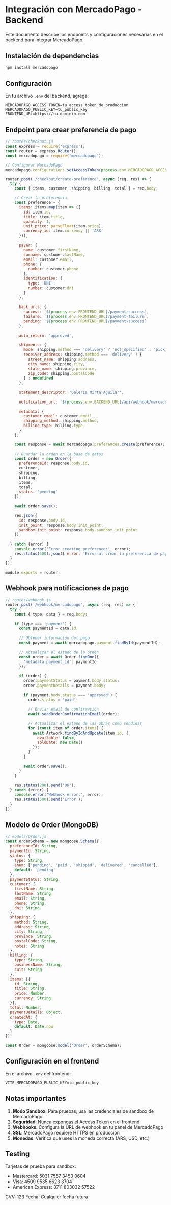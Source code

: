 # Integración con MercadoPago - Backend

Este documento describe los endpoints y configuraciones necesarias en el backend para integrar MercadoPago.

## Instalación de dependencias

```bash
npm install mercadopago
```

## Configuración

En tu archivo `.env` del backend, agrega:

```env
MERCADOPAGO_ACCESS_TOKEN=tu_access_token_de_produccion
MERCADOPAGO_PUBLIC_KEY=tu_public_key
FRONTEND_URL=https://tu-dominio.com
```

## Endpoint para crear preferencia de pago

```javascript
// routes/checkout.js
const express = require('express');
const router = express.Router();
const mercadopago = require('mercadopago');

// Configurar MercadoPago
mercadopago.configurations.setAccessToken(process.env.MERCADOPAGO_ACCESS_TOKEN);

router.post('/checkout/create-preference', async (req, res) => {
  try {
    const { items, customer, shipping, billing, total } = req.body;

    // Crear la preferencia
    const preference = {
      items: items.map(item => ({
        id: item.id,
        title: item.title,
        quantity: 1,
        unit_price: parseFloat(item.price),
        currency_id: item.currency || 'ARS'
      })),
      
      payer: {
        name: customer.firstName,
        surname: customer.lastName,
        email: customer.email,
        phone: {
          number: customer.phone
        },
        identification: {
          type: 'DNI',
          number: customer.dni
        }
      },
      
      back_urls: {
        success: `${process.env.FRONTEND_URL}/payment-success`,
        failure: `${process.env.FRONTEND_URL}/payment-failure`,
        pending: `${process.env.FRONTEND_URL}/payment-success`
      },
      
      auto_return: 'approved',
      
      shipments: {
        mode: shipping.method === 'delivery' ? 'not_specified' : 'pick_up',
        receiver_address: shipping.method === 'delivery' ? {
          street_name: shipping.address,
          city_name: shipping.city,
          state_name: shipping.province,
          zip_code: shipping.postalCode
        } : undefined
      },
      
      statement_descriptor: 'Galería Mirta Aguilar',
      
      notification_url: `${process.env.BACKEND_URL}/api/webhook/mercadopago`,
      
      metadata: {
        customer_email: customer.email,
        shipping_method: shipping.method,
        billing_type: billing.type
      }
    };

    const response = await mercadopago.preferences.create(preference);
    
    // Guardar la orden en la base de datos
    const order = new Order({
      preferenceId: response.body.id,
      customer,
      shipping,
      billing,
      items,
      total,
      status: 'pending'
    });
    
    await order.save();
    
    res.json({
      id: response.body.id,
      init_point: response.body.init_point,
      sandbox_init_point: response.body.sandbox_init_point
    });
    
  } catch (error) {
    console.error('Error creating preference:', error);
    res.status(500).json({ error: 'Error al crear la preferencia de pago' });
  }
});

module.exports = router;
```

## Webhook para notificaciones de pago

```javascript
// routes/webhook.js
router.post('/webhook/mercadopago', async (req, res) => {
  try {
    const { type, data } = req.body;
    
    if (type === 'payment') {
      const paymentId = data.id;
      
      // Obtener información del pago
      const payment = await mercadopago.payment.findById(paymentId);
      
      // Actualizar el estado de la orden
      const order = await Order.findOne({ 
        'metadata.payment_id': paymentId 
      });
      
      if (order) {
        order.paymentStatus = payment.body.status;
        order.paymentDetails = payment.body;
        
        if (payment.body.status === 'approved') {
          order.status = 'paid';
          
          // Enviar email de confirmación
          await sendOrderConfirmationEmail(order);
          
          // Actualizar el estado de las obras como vendidas
          for (const item of order.items) {
            await Artwork.findByIdAndUpdate(item.id, {
              available: false,
              soldDate: new Date()
            });
          }
        }
        
        await order.save();
      }
    }
    
    res.status(200).send('OK');
  } catch (error) {
    console.error('Webhook error:', error);
    res.status(500).send('Error');
  }
});
```

## Modelo de Order (MongoDB)

```javascript
// models/Order.js
const orderSchema = new mongoose.Schema({
  preferenceId: String,
  paymentId: String,
  status: {
    type: String,
    enum: ['pending', 'paid', 'shipped', 'delivered', 'cancelled'],
    default: 'pending'
  },
  paymentStatus: String,
  customer: {
    firstName: String,
    lastName: String,
    email: String,
    phone: String,
    dni: String
  },
  shipping: {
    method: String,
    address: String,
    city: String,
    province: String,
    postalCode: String,
    notes: String
  },
  billing: {
    type: String,
    businessName: String,
    cuit: String
  },
  items: [{
    id: String,
    title: String,
    price: Number,
    currency: String
  }],
  total: Number,
  paymentDetails: Object,
  createdAt: {
    type: Date,
    default: Date.now
  }
});

const Order = mongoose.model('Order', orderSchema);
```

## Configuración en el frontend

En el archivo `.env` del frontend:

```env
VITE_MERCADOPAGO_PUBLIC_KEY=tu_public_key
```

## Notas importantes

1. **Modo Sandbox**: Para pruebas, usa las credenciales de sandbox de MercadoPago
2. **Seguridad**: Nunca expongas el Access Token en el frontend
3. **Webhooks**: Configura la URL de webhook en tu panel de MercadoPago
4. **SSL**: MercadoPago requiere HTTPS en producción
5. **Monedas**: Verifica que uses la moneda correcta (ARS, USD, etc.)

## Testing

Tarjetas de prueba para sandbox:
- Mastercard: 5031 7557 3453 0604
- Visa: 4509 9535 6623 3704
- American Express: 3711 803032 57522

CVV: 123
Fecha: Cualquier fecha futura